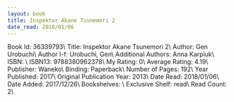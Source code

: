 ```yaml
---
layout: book
title: Inspektor Akane Tsunemori 2
date_read: 2018/01/06
---
```


Book Id: 36339793\ 
Title: Inspektor Akane Tsunemori 2\ 
Author: Gen Urobuchi\ 
Author l-f: Urobuchi, Gen\ 
Additional Authors: Anna Karpiuk\ 
ISBN: \ 
ISBN13: 9788380962378\ 
My Rating: 0\ 
Average Rating: 4.19\ 
Publisher: Waneko\ 
Binding: Paperback\ 
Number of Pages: 192\ 
Year Published: 2017\ 
Original Publication Year: 2013\ 
Date Read: 2018/01/06\ 
Date Added: 2017/12/26\ 
Bookshelves: \ 
Exclusive Shelf: read\ 
Read Count: 2\ 

